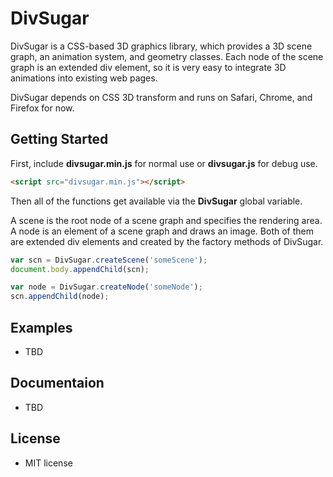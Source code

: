 DivSugar
========

DivSugar is a CSS-based 3D graphics library, which provides a 3D scene graph, an animation system, and geometry classes.
Each node of the scene graph is an extended div element, so it is very easy to integrate 3D animations into existing web pages.

DivSugar depends on CSS 3D transform and runs on Safari, Chrome, and Firefox for now.

Getting Started
---------------
First, include **divsugar.min.js** for normal use or **divsugar.js** for debug use.
```html
<script src="divsugar.min.js"></script>
```
Then all of the functions get available via the **DivSugar** global variable.

A scene is the root node of a scene graph and specifies the rendering area.
A node is an element of a scene graph and draws an image.
Both of them are extended div elements and created by the factory methods of DivSugar.
```javascript
var scn = DivSugar.createScene('someScene');
document.body.appendChild(scn);

var node = DivSugar.createNode('someNode');
scn.appendChild(node);
```

Examples
--------
- TBD

Documentaion
------------
- TBD

License
-------
- MIT license
